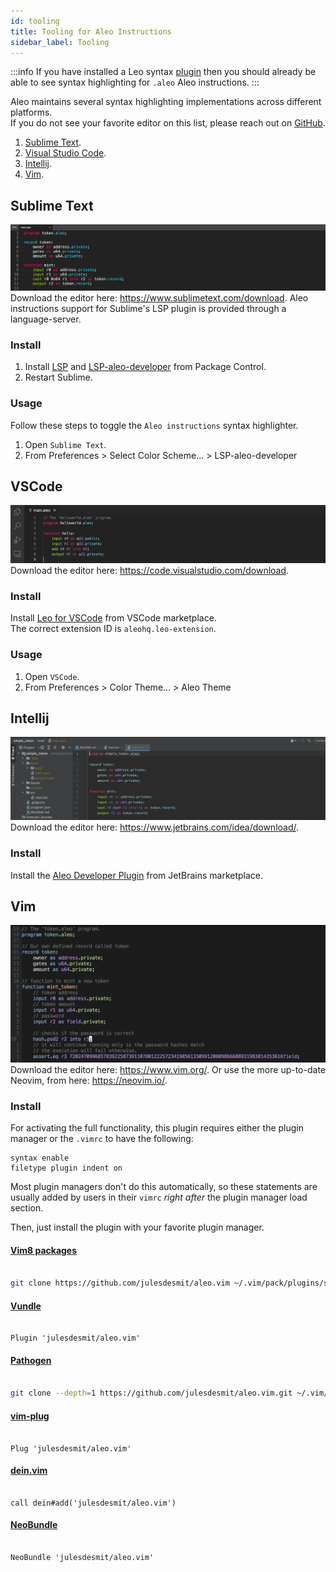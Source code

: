 ```yaml
---
id: tooling
title: Tooling for Aleo Instructions
sidebar_label: Tooling
---
```


:::info
If you have installed a Leo syntax [plugin](../leo/05_tooling.md) 
then you should already be able to see syntax highlighting for `.aleo` Aleo instructions.
:::

Aleo maintains several syntax highlighting implementations across different platforms.  
If you do not see your favorite editor on this list, please reach out on [GitHub](https://github.com/AleoHQ/welcome/issues/new).

1. [Sublime Text](#sublime-text).
2. [Visual Studio Code](#vscode).
3. [Intellij](#intellij).
4. [Vim](#vim).

## Sublime Text
![](./images/sublime.png)  
Download the editor here: https://www.sublimetext.com/download.
Aleo instructions support for Sublime's LSP plugin is provided through a language-server.
### Install

1. Install [LSP](https://packagecontrol.io/packages/LSP) and [LSP-aleo-developer](https://packagecontrol.io/packages/LSP-aleo-developer) from Package Control.
2. Restart Sublime.

### Usage

Follow these steps to toggle the `Aleo instructions` syntax highlighter.

1. Open `Sublime Text`.
2. From Preferences > Select Color Scheme... > LSP-aleo-developer

## VSCode
![](./images/vscode.png)
Download the editor here: https://code.visualstudio.com/download.

### Install

Install [Leo for VSCode](https://marketplace.visualstudio.com/items?itemName=aleohq.leo-extension) from VSCode marketplace.   
The correct extension ID is `aleohq.leo-extension`.

### Usage

1. Open `VSCode`.
2. From Preferences > Color Theme... > Aleo Theme

## Intellij

![](./images/intellij.png)
Download the editor here: https://www.jetbrains.com/idea/download/.

### Install

Install the [Aleo Developer Plugin](https://plugins.jetbrains.com/plugin/19890-aleo-developer) from JetBrains marketplace.   

## Vim

![](./images/vim.png)
Download the editor here: https://www.vim.org/.
Or use the more up-to-date Neovim, from here: https://neovim.io/.

### Install

For activating the full functionality, this plugin requires either the plugin
manager or the `.vimrc` to have the following:

```vim
syntax enable
filetype plugin indent on
```

Most plugin managers don't do this automatically, so these statements are
usually added by users in their `vimrc` _right after_ the plugin manager load
section.

Then, just install the plugin with your favorite plugin manager.

#### [Vim8 packages][vim8pack]


```sh

git clone https://github.com/julesdesmit/aleo.vim ~/.vim/pack/plugins/start/aleo.vim

```


#### [Vundle][v]


```vim

Plugin 'julesdesmit/aleo.vim'

```


#### [Pathogen][p]


```sh

git clone --depth=1 https://github.com/julesdesmit/aleo.vim.git ~/.vim/bundle/aleo.vim

```


#### [vim-plug][vp]


```vim

Plug 'julesdesmit/aleo.vim'

```


#### [dein.vim][d]


```vim

call dein#add('julesdesmit/aleo.vim')

```


#### [NeoBundle][nb]


```vim

NeoBundle 'julesdesmit/aleo.vim'

```


[v]: https://github.com/gmarik/vundle

[p]: https://github.com/tpope/vim-pathogen

[nb]: https://github.com/Shougo/neobundle.vim

[vp]: https://github.com/junegunn/vim-plug

[d]: https://github.com/Shougo/dein.vim

[vim8pack]: http://vimhelp.appspot.com/repeat.txt.html#packages
